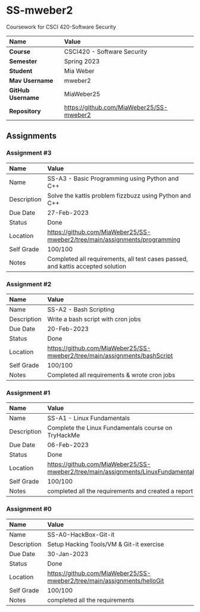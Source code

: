 # SS-mweber2
Coursework for CSCI 420-Software Security 

| Name | Value |
|:---|:---|
| **Course** | CSCI420 - Software Security |
| **Semester** | Spring 2023 |
| **Student** | Mia Weber |
| **Mav Username**            | mweber2 |
| **GitHub Username**         | MiaWeber25 |
| **Repository**          | https://github.com/MiaWeber25/SS-mweber2 |

## Assignments

### Assignment #3

| Name | Value |
| :--- | :--- |
| Name | SS-A3 - Basic Programming using Python and C++ |
| Description | Solve the kattis problem fizzbuzz using Python and C++ |
| Due Date | 27-Feb-2023 |
| Status | Done |
| Location | https://github.com/MiaWeber25/SS-mweber2/tree/main/assignments/programming |
| Self Grade | 100/100 |
| Notes | Completed all requirements, all test cases passed, and kattis accepted solution |

### Assignment #2

| Name | Value |
| :--- | :--- |
| Name | SS-A2 - Bash Scripting |
| Description | Write a bash script with cron jobs |
| Due Date | 20-Feb-2023 |
| Status | Done |
| Location | https://github.com/MiaWeber25/SS-mweber2/tree/main/assignments/bashScript |
| Self Grade | 100/100 |
| Notes | Completed all requirements & wrote cron jobs |

### Assignment #1

| Name | Value |
| :--- | :--- |
| Name | SS-A1 - Linux Fundamentals |
| Description | Complete the Linux Fundamentals course on TryHackMe |
| Due Date | 06-Feb-2023 |
| Status | Done |
| Location | https://github.com/MiaWeber25/SS-mweber2/tree/main/assignments/LinuxFundamentals |
| Self Grade | 100/100 |
| Notes | completed all the requirements and created a report |

### Assignment #0

| Name | Value |
| :--- | :--- |
| Name | SS-A0-HackBox-Git-it |
| Description | Setup Hacking Tools/VM & Git-it exercise |
| Due Date | 30-Jan-2023 |
| Status | Done |
| Location | https://github.com/MiaWeber25/SS-mweber2/tree/main/assignments/helloGit |
| Self Grade | 100/100 |
| Notes | completed all the requirements |


